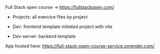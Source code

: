 Full Stack open course -> https://fullstackopen.com/

- Projects: all exercice files by project

- Dev: frontend template initiated project with vite

- Dev-server: backend template

App hosted here: https://full-stack-open-course-service.onrender.com/